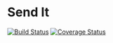 # Send It

 [![Build Status](https://travis-ci.org/walimike/send_it.svg?branch=161859775-fetch-all-orders)](https://travis-ci.org/walimike/send_it)                                                                                                                            [![Coverage Status](https://coveralls.io/repos/github/walimike/send_it/badge.svg?branch=161859775-fetch-all-orders)](https://coveralls.io/github/walimike/send_it?branch=161859775-fetch-all-orders)
